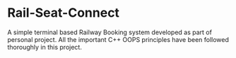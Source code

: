 # Rail-Seat-Connect
A simple terminal based Railway Booking system developed as part of personal project.
All the important C++ OOPS principles have been followed thoroughly in this project.
